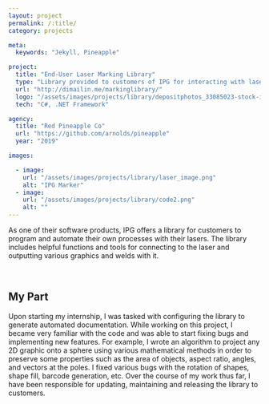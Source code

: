 ```yaml
---
layout: project
permalink: /:title/
category: projects

meta:
  keywords: "Jekyll, Pineapple"

project:
  title: "End-User Laser Marking Library"
  type: "Library provided to customers of IPG for interacting with laser."
  url: "http://dimailin.me/markinglibrary/"
  logo: "/assets/images/projects/library/depositphotos_33085023-stock-illustration-vector-code-editor-icon.jpg"
  tech: "C#, .NET Framework"

agency:
  title: "Red Pineapple Co"
  url: "https://github.com/arnolds/pineapple"
  year: "2019"

images:

  - image:
    url: "/assets/images/projects/library/laser_image.png"
    alt: "IPG Marker"
  - image:
    url: "/assets/images/projects/library/code2.png"
    alt: ""
---
```

<p style="padding: 0 0 2rem;">As one of their software products, IPG offers a library for customers to program and automate their own processes with their lasers. The library includes helpful functions and tools for connecting to the laser and outputting various graphics and welds with it.</p>
<h2>My Part</h2>
<p style="padding: 0 0 2rem;">Upon starting my internship, I was tasked with configuring the library to generate automated documentation. While working on this project, I became very familiar with the code and was able to start fixing bugs and implementing new features. For example, I wrote an algorithm to project any 2D graphic onto a sphere using various mathematical methods in order to preserve some properties such as the area of objects, aspect ratio, angles, and vectors at the poles. I fixed various bugs with the rotation of shapes, shape fill, barcode generation, etc. Over the course of my work thus far, I have been responsible for updating, maintaining and releasing the library to customers.</p>
